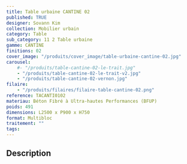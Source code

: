 ```yaml
---
title: Table urbaine CANTINE 02
published: TRUE
designer: Sovann Kim
collection: Mobilier urbain
category: Table
sub_category: 11 2 Table urbaine
gamme: CANTINE
finitions: 02
cover_image: "/produits/cover_image/table-urbaine-cantine-02.jpg"
carousel:
    #- "/produits/table-cantine-02-le-trait.jpg"
    - "/produits/table-cantine-02-le-trait-v2.jpg"
    - "/produits/table-cantine-02-vernon.jpg"
filaire:
    - "/produits/filaires/filaire-table-cantine-02.png"
reference: TACANTI0102
materiau: Béton Fibré à Ultra-hautes Performances (BFUP)
poids: 491
dimensions: L2500 x P900 x H750
format: Multibloc
traitement: ""
tags:
---
```


## Description
